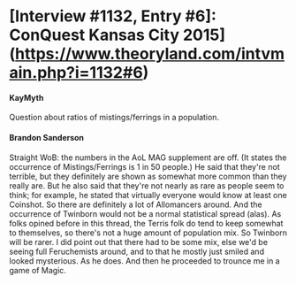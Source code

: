 # [Interview #1132, Entry #6]: ConQuest Kansas City 2015](https://www.theoryland.com/intvmain.php?i=1132#6)

#### KayMyth

Question about ratios of mistings/ferrings in a population.

#### Brandon Sanderson

Straight WoB: the numbers in the AoL MAG supplement are off. (It states the occurrence of Mistings/Ferrings is 1 in 50 people.) He said that they're not terrible, but they definitely are shown as somewhat more common than they really are. But he also said that they're not nearly as rare as people seem to think; for example, he stated that virtually everyone would know at least one Coinshot. So there are definitely a lot of Allomancers around.
And the occurrence of Twinborn would not be a normal statistical spread (alas). As folks opined before in this thread, the Terris folk do tend to keep somewhat to themselves, so there's not a huge amount of population mix. So Twinborn will be rarer.
I did point out that there had to be some mix, else we'd be seeing full Feruchemists around, and to that he mostly just smiled and looked mysterious. As he does. And then he proceeded to trounce me in a game of Magic.

